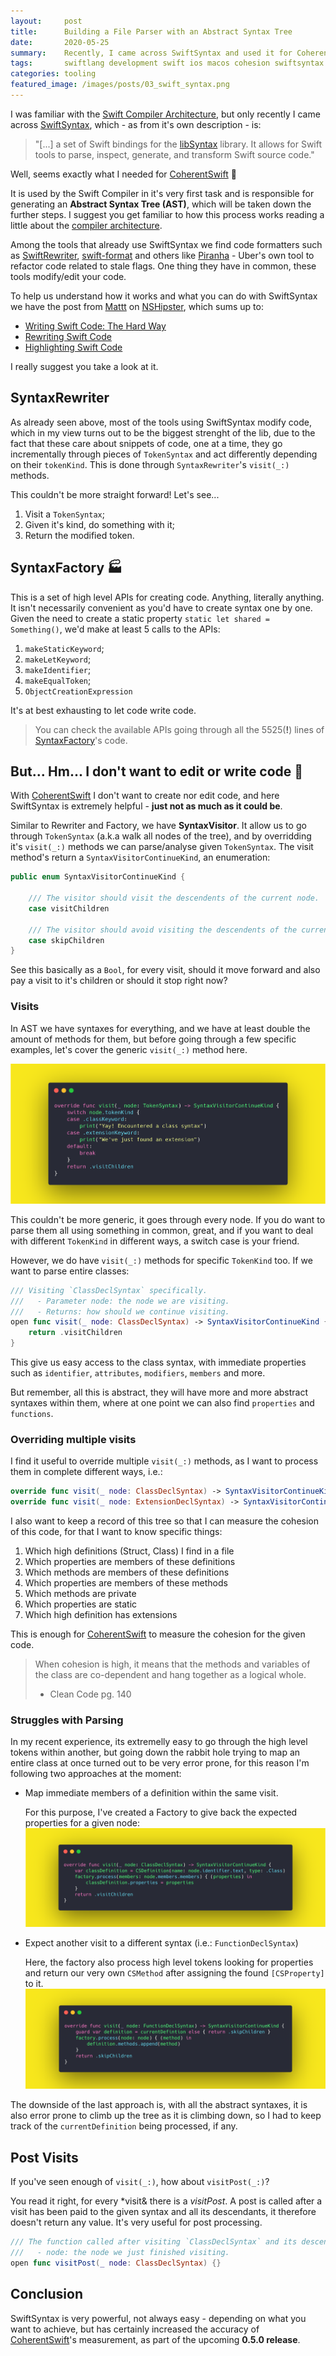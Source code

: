 ```yaml
---
layout:     post
title:      Building a File Parser with an Abstract Syntax Tree
date:       2020-05-25
summary:    Recently, I came across SwiftSyntax and used it for CoherentSwift. It allows for Swift tools to parse, inspect, generate, and transform Swift source code.
tags: 		swiftlang development swift ios macos cohesion swiftsyntax
categories: tooling
featured_image: /images/posts/03_swift_syntax.png
---
```


I was familiar with the [Swift Compiler Architecture](https://swift.org/swift-compiler/#compiler-architecture), but only recently I came across [SwiftSyntax](https://github.com/apple/swift-syntax), which - as from it's own description - is:

> "[...] a set of Swift bindings for the [libSyntax](https://github.com/apple/swift/tree/master/lib/Syntax) library. It allows for Swift tools to parse, inspect, generate, and transform Swift source code."

Well, seems exactly what I needed for [CoherentSwift](https://github.com/arthurpalves/coherent-swift) 🎉 

It is used by the Swift Compiler in it's very first task and is responsible for generating an **Abstract Syntax Tree (AST)**, which will be taken down the further steps. I suggest you get familiar to how this process works reading a little about the [compiler architecture](https://swift.org/swift-compiler/#compiler-architecture).

Among the tools that already use SwiftSyntax we find code formatters such as [SwiftRewriter](https://github.com/inamiy/SwiftRewriter), [swift-format](https://github.com/apple/swift-format) and others like [Piranha](https://github.com/uber/piranha) - Uber's own tool to refactor code related to stale flags. One thing they have in common, these tools modify/edit your code.

To help us understand how it works and what you can do with SwiftSyntax we have the post from [Mattt](https://twitter.com/mattt) on [NSHipster](https://nshipster.com/swiftsyntax/), which sums up to:

* [Writing Swift Code: The Hard Way](https://nshipster.com/swiftsyntax/#writing-swift-code-the-hard-way)
* [Rewriting Swift Code](https://nshipster.com/swiftsyntax/#rewriting-swift-code)
* [Highlighting Swift Code](https://nshipster.com/swiftsyntax/#highlighting-swift-code)

I really suggest you take a look at it.

## SyntaxRewriter

As already seen above, most of the tools using SwiftSyntax modify code, which in my view turns out to be the biggest strenght of the lib, due to the fact that these care about snippets of code, one at a time, they go incrementally through pieces of `TokenSyntax` and act differently depending on their `tokenKind`. This is done through `SyntaxRewriter`'s `visit(_:)` methods.

This couldn't be more straight forward! Let's see...
1. Visit a `TokenSyntax`;
2. Given it's kind, do something with it;
3. Return the modified token.

## SyntaxFactory 🏭

This is a set of high level APIs for creating code. Anything, literally anything. It isn't necessarily convenient as you'd have to create syntax one by one. Given the need to create a static property `static let shared = Something()`, we'd make at least 5 calls to the APIs:
1. `makeStaticKeyword`;
2. `makeLetKeyword`;
3. `makeIdentifier`;
4. `makeEqualToken`;
5. `ObjectCreationExpression`

It's at best exhausting to let code write code.

> You can check the available APIs going through all the 5525(**!**) lines of [SyntaxFactory](https://github.com/apple/swift-syntax/blob/master/Sources/SwiftSyntax/gyb_generated/SyntaxFactory.swift)'s code.

## But... Hm... I don't want to edit or write code 🤔

With [CoherentSwift](https://github.com/arthurpalves/coherent-swift) I don't want to create nor edit code, and here SwiftSyntax is extremely helpful - **just not as much as it could be**.

Similar to Rewriter and Factory, we have **SyntaxVisitor**. It allow us to go through `TokenSyntax` (a.k.a walk all nodes of the tree), and by overridding it's `visit(_:)` methods we can parse/analyse given `TokenSyntax`. The visit method's return a `SyntaxVisitorContinueKind`, an enumeration:

```swift
public enum SyntaxVisitorContinueKind {

	/// The visitor should visit the descendents of the current node.
	case visitChildren

	/// The visitor should avoid visiting the descendents of the current node.
	case skipChildren
}
``` 

See this basically as a `Bool`, for every visit, should it move forward and also pay a visit to it's children or should it stop right now?

### Visits

In AST we have syntaxes for everything, and we have at least double the amount of methods for them, but before going through a few specific examples, let's cover the generic `visit(_:)` method here.

![visit](/images/posts/03_2_generic_visit.png)

This couldn't be more generic, it goes through every node. If you do want to parse them all using something in common, great, and if you want to deal with different `TokenKind` in different ways, a switch case is your friend.

However, we do have `visit(_:)` methods for specific `TokenKind` too.
If we want to parse entire classes:

```swift
/// Visiting `ClassDeclSyntax` specifically.
///   - Parameter node: the node we are visiting.
///   - Returns: how should we continue visiting.
open func visit(_ node: ClassDeclSyntax) -> SyntaxVisitorContinueKind {
	return .visitChildren
}
```

This give us easy access to the class syntax, with immediate properties such as `identifier`, `attributes`, `modifiers`, `members` and more.

But remember, all this is abstract, they will have more and more abstract syntaxes within them, where at one point we can also find `properties` and `functions`.

### Overriding multiple visits

I find it useful to override multiple `visit(_:)` methods, as I want to process them in complete different ways, i.e.:

```swift
override func visit(_ node: ClassDeclSyntax) -> SyntaxVisitorContinueKind
override func visit(_ node: ExtensionDeclSyntax) -> SyntaxVisitorContinueKind
```

I also want to keep a record of this tree so that I can measure the cohesion of this code, for that I want to know specific things:

1. Which high definitions (Struct, Class) I find in a file
2. Which properties are members of these definitions
3. Which methods are members of these definitions
4. Which properties are members of these methods
5. Which methods are private
6. Which properties are static
7. Which high definition has extensions

This is enough for [CoherentSwift](https://github.com/arthurpalves/coherent-swift) to measure the cohesion for the given code.

> When cohesion is high, it means that the methods and variables of the class are co-dependent and hang together as a logical whole.
> - Clean Code pg. 140 

### Struggles with Parsing

In my recent experience, its extremelly easy to go through the high level tokens within another, but going down the rabbit hole trying to map an entire class at once turned out to be very error prone, for this reason I'm following two approaches at the moment:
- Map immediate members of a definition within the same visit.

	For this purpose, I've created a Factory to give back the expected properties for a given node:
	![class visit](/images/posts/03_3_class_visit.png)

- Expect another visit to a different syntax (i.e.: `FunctionDeclSyntax`)

	Here, the factory also process high level tokens looking for properties and return our very own `CSMethod` after assigning the found `[CSProperty]` to it.
	![method visit](/images/posts/03_4_method_visit.png)

The downside of the last approach is, with all the abstract syntaxes, it is also error prone to climb up the tree as it is climbing down, so I had to keep track of the `currentDefinition` being processed, if any.

## Post Visits

If you've seen enough of `visit(_:)`, how about `visitPost(_:)`?

You read it right, for every *visit& there is a *visitPost*. A post is called after a visit has been paid to the given syntax and all its descendants, it therefore doesn't return any value.
It's very useful for post processing.

```swift
/// The function called after visiting `ClassDeclSyntax` and its descendents.
///   - node: the node we just finished visiting.
open func visitPost(_ node: ClassDeclSyntax) {}
```

## Conclusion

SwiftSyntax is very powerful, not always easy - depending on what you want to achieve, but has certainly increased the accuracy of [CoherentSwift](https://github.com/arthurpalves/coherent-swift)'s measurement, as part of the upcoming **0.5.0 release**.



